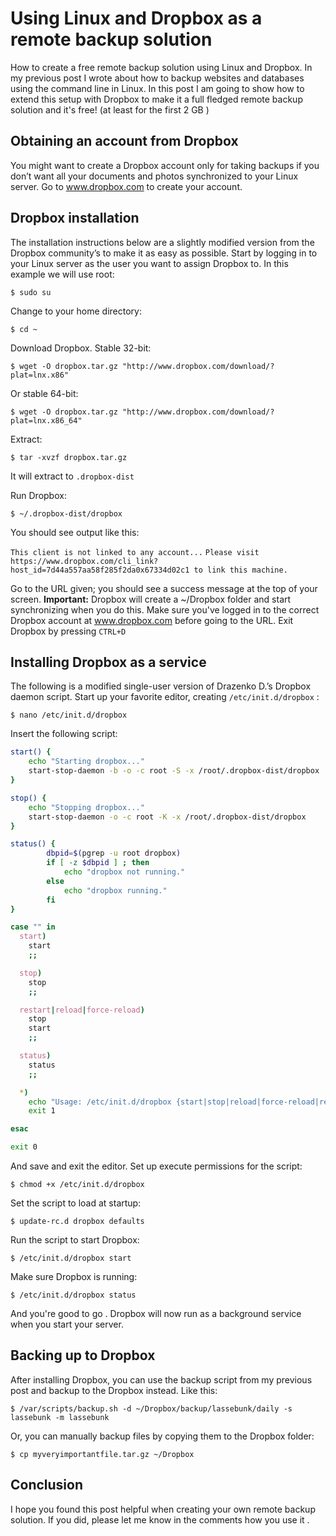 <!-- TITLE: Backup Linux To Dropbox -->
<!-- SUBTITLE: A quick summary of how to Backup Linux To Dropbox -->

# Using Linux and Dropbox as a remote backup solution
How to create a free remote backup solution using Linux and Dropbox.
In my previous post I wrote about how to backup websites and databases using the command line in Linux.
In this post I am going to show how to extend this setup with Dropbox to make it a full fledged remote backup solution and it's free! (at least for the first 2 GB )

## Obtaining an account from Dropbox
You might want to create a Dropbox account only for taking backups if you don&#8217;t want all your documents and photos synchronized to your Linux server.
Go to www.dropbox.com to create your account.

## Dropbox installation
The installation instructions below are a slightly modified version from the Dropbox community’s to make it as easy as possible.
Start by logging in to your Linux server as the user you want to assign Dropbox to. In this example we will use root:

`$ sudo su`

Change to your home directory:

`$ cd ~`

Download Dropbox.
Stable 32-bit:

`$ wget -O dropbox.tar.gz "http://www.dropbox.com/download/?plat=lnx.x86"`

Or stable 64-bit:

`$ wget -O dropbox.tar.gz "http://www.dropbox.com/download/?plat=lnx.x86_64"`

Extract:

`$ tar -xvzf dropbox.tar.gz`

It will extract to `.dropbox-dist`


Run Dropbox:

`$ ~/.dropbox-dist/dropbox`

You should see output like this:

`This client is not linked to any account...`
`Please visit https://www.dropbox.com/cli_link?host_id=7d44a557aa58f285f2da0x67334d02c1 to link this machine.`

Go to the URL given; you should see a success message at the top of your screen.
**Important:** Dropbox will create a ~/Dropbox folder and start synchronizing when you do this. Make sure you've logged in to the correct Dropbox account at www.dropbox.com before going to the URL.
Exit Dropbox by pressing `CTRL+D`

## Installing Dropbox as a service
The following is a modified single-user version of Drazenko D.’s Dropbox daemon script.
Start up your favorite editor, creating `/etc/init.d/dropbox` :

`$ nano /etc/init.d/dropbox`

Insert the following script:


```sh
start() {
    echo "Starting dropbox..."
    start-stop-daemon -b -o -c root -S -x /root/.dropbox-dist/dropbox
}

stop() {
    echo "Stopping dropbox..."
    start-stop-daemon -o -c root -K -x /root/.dropbox-dist/dropbox
}

status() {
        dbpid=$(pgrep -u root dropbox)
        if [ -z $dbpid ] ; then
            echo "dropbox not running."
        else
            echo "dropbox running."
        fi
}

case "" in
  start)
    start
    ;;

  stop)
    stop
    ;;

  restart|reload|force-reload)
    stop
    start
    ;;

  status)
    status
    ;;

  *)
    echo "Usage: /etc/init.d/dropbox {start|stop|reload|force-reload|restart|status}"
    exit 1

esac

exit 0
```

And save and exit the editor.
Set up execute permissions for the script:

`$ chmod +x /etc/init.d/dropbox`

Set the script to load at startup:

`$ update-rc.d dropbox defaults`

Run the script to start Dropbox:

`$ /etc/init.d/dropbox start`

Make sure Dropbox is running:

`$ /etc/init.d/dropbox status`

And you're good to go . Dropbox will now run as a background service when you start your server.

## Backing up to Dropbox
After installing Dropbox, you can use the backup script from my previous post and backup to the Dropbox instead. Like this:

`$ /var/scripts/backup.sh -d ~/Dropbox/backup/lassebunk/daily -s lassebunk -m lassebunk`

Or, you can manually backup files by copying them to the Dropbox folder:

`$ cp myveryimportantfile.tar.gz ~/Dropbox`

## Conclusion
I hope you found this post helpful when creating your own remote backup solution. If you did, please let me know in the comments how you use it .
